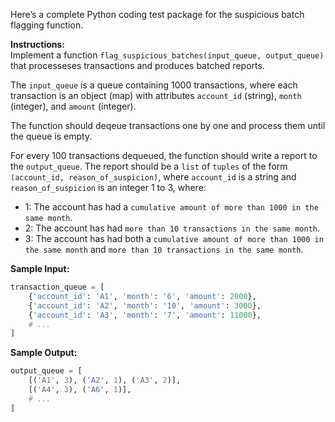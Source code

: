 Here’s a complete Python coding test package for the suspicious batch flagging function.

**Instructions:**  
Implement a function `flag_suspicious_batches(input_queue, output_queue)` that processeses transactions and produces batched reports.

The `input_queue` is a queue containing 1000 transactions, where each transaction is an object (map) with attributes `account_id` (string), `month` (integer), and `amount` (integer).

The function should deqeue transactions one by one and process them until the queue is empty. 

For every 100 transactions dequeued, the function should write a report to the `output_queue`.
The report should be a `list` of `tuples` of the form `(account_id, reason_of_suspicion)`, where `account_id` is a string and `reason_of_suspicion` is an integer 1 to 3, where:
- 1: The account has had a `cumulative amount of more than 1000 in the same month`.
- 2: The account has had `more than 10 transactions in the same month`.
- 3: The account has had both a `cumulative amount of more than 1000 in the same month` and `more than 10 transactions in the same month`.

**Sample Input:**
```python
transaction_queue = [
    {'account_id': 'A1', 'month': '6', 'amount': 2000},
    {'account_id': 'A2', 'month': '10', 'amount': 3000},
    {'account_id': 'A3', 'month': '7', 'amount': 11000},
    # ... 
]
```

**Sample Output:**
```python
output_queue = [
    [('A1', 3), ('A2', 1), ('A3', 2)],
    [('A4', 3), ('A6', 1)],
    # ...
]
```
